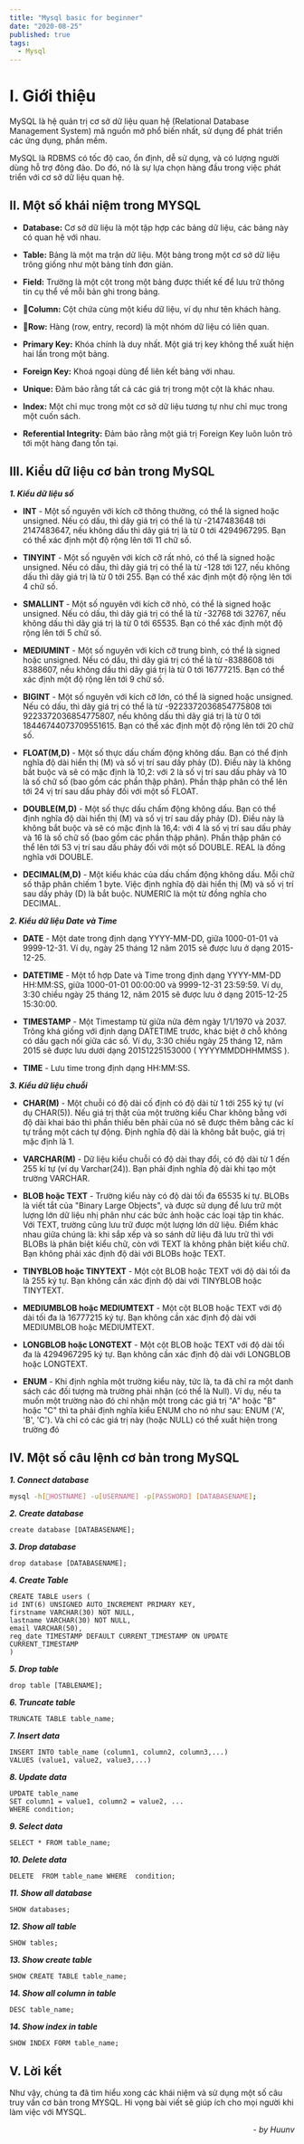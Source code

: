 ```yaml
---
title: "Mysql basic for beginner"
date: "2020-08-25"
published: true
tags:
  - Mysql
---
```


# I. Giới thiệu

MySQL là hệ quản trị cơ sở dữ liệu quan hệ (Relational Database Management System) mã nguồn mở phổ biến nhất, sử dụng để phát triển các ứng dụng, phần mềm.

MySQL là RDBMS có tốc độ cao, ổn định, dễ sử dụng, và có lượng người dùng hỗ trợ đông đảo. Do đó, nó là sự lựa chọn hàng đầu trong việc phát triển với cơ sở dữ liệu quan hệ.
 
## II. Một số khái niệm trong MYSQL

-   **Database:**  Cơ sở dữ liệu là một tập hợp các bảng dữ liệu, các bảng này có quan hệ với nhau.
    
-   **Table:**  Bảng là một ma trận dữ liệu. Một bảng trong một cơ sở dữ liệu trông giống như một bảng tính đơn giản.

-   **Field:**  Trường là một cột trong một bảng được thiết kế để lưu trữ thông tin cụ thể về mỗi bản ghi trong bảng.
    
-   **Column:**  Cột chứa cùng một kiểu dữ liệu, ví dụ như tên khách hàng.
    
-   **Row:**  Hàng (row, entry, record) là một nhóm dữ liệu có liên quan.
    
-   **Primary Key:**  Khóa chính là duy nhất. Một giá trị key không thể xuất hiện hai lần trong một bảng.
    
-   **Foreign Key:**  Khoá ngoại dùng để liên kết bảng với nhau.

-   **Unique:**  Đảm bảo rằng tất cả các giá trị trong một cột là khác nhau.
    
-   **Index:**  Một chỉ mục trong một cơ sở dữ liệu tương tự như chỉ mục trong một cuốn sách.
    
-   **Referential Integrity:**  Đảm bảo rằng một giá trị Foreign Key luôn luôn trỏ tới một hàng đang tồn tại.

## III. Kiểu dữ liệu cơ bản trong MySQL

**_1. Kiểu dữ liệu số_**

-   **INT** - Một số nguyên với kích cỡ thông thường, có thể là signed hoặc unsigned. Nếu có dấu, thì dãy giá trị có thể là từ -2147483648 tới 2147483647, nếu không dấu thì dãy giá trị là từ 0 tới 4294967295. Bạn có thể xác định một độ rộng lên tới 11 chữ số.
    
-   **TINYINT** - Một số nguyên với kích cỡ rất nhỏ, có thể là signed hoặc unsigned. Nếu có dấu, thì dãy giá trị có thể là từ -128 tới 127, nếu không dấu thì dãy giá trị là từ 0 tới 255. Bạn có thể xác định một độ rộng lên tới 4 chữ số.
    
-   **SMALLINT** - Một số nguyên với kích cỡ nhỏ, có thể là signed hoặc unsigned. Nếu có dấu, thì dãy giá trị có thể là từ -32768 tới 32767, nếu không dấu thì dãy giá trị là từ 0 tới 65535. Bạn có thể xác định một độ rộng lên tới 5 chữ số.
    
-   **MEDIUMINT** - Một số nguyên với kích cỡ trung bình, có thể là signed hoặc unsigned. Nếu có dấu, thì dãy giá trị có thể là từ -8388608 tới 8388607, nếu không dấu thì dãy giá trị là từ 0 tới 16777215. Bạn có thể xác định một độ rộng lên tới 9 chữ số.
    
-   **BIGINT** - Một số nguyên với kích cỡ lớn, có thể là signed hoặc unsigned. Nếu có dấu, thì dãy giá trị có thể là từ -9223372036854775808 tới 9223372036854775807, nếu không dấu thì dãy giá trị là từ 0 tới 18446744073709551615. Bạn có thể xác định một độ rộng lên tới 20 chữ số.
    
-   **FLOAT(M,D)** - Một số thực dấu chấm động không dấu. Bạn có thể định nghĩa độ dài hiển thị (M) và số vị trí sau dấy phảy (D). Điều này là không bắt buộc và sẽ có mặc định là 10,2: với 2 là số vị trí sau dấu phảy và 10 là số chữ số (bao gồm các phần thập phân). Phần thập phân có thể lên tới 24 vị trí sau dấu phảy đối với một số FLOAT.
    
-   **DOUBLE(M,D)** - Một số thực dấu chấm động không dấu. Bạn có thể định nghĩa độ dài hiển thị (M) và số vị trí sau dấy phảy (D). Điều này là không bắt buộc và sẽ có mặc định là 16,4: với 4 là số vị trí sau dấu phảy và 16 là số chữ số (bao gồm các phần thập phân). Phần thập phân có thể lên tới 53 vị trí sau dấu phảy đối với một số DOUBLE. REAL là đồng nghĩa với DOUBLE.
    
-   **DECIMAL(M,D)** - Một kiểu khác của dấu chấm động không dấu. Mỗi chữ số thập phân chiếm 1 byte. Việc định nghĩa độ dài hiển thị (M) và số vị trí sau dấy phảy (D) là bắt buộc. NUMERIC là một từ đồng nghĩa cho DECIMAL.

**_2. Kiểu dữ liệu Date và Time_**

-   **DATE** - Một date trong định dạng YYYY-MM-DD, giữa 1000-01-01 và 9999-12-31. Ví dụ, ngày 25 tháng 12 năm 2015 sẽ được lưu ở dạng 2015-12-25.
    
-   **DATETIME** - Một tổ hợp Date và Time trong định dạng YYYY-MM-DD HH:MM:SS, giữa 1000-01-01 00:00:00 và 9999-12-31 23:59:59. Ví dụ, 3:30 chiều ngày 25 tháng 12, năm 2015 sẽ được lưu ở dạng 2015-12-25 15:30:00.
    
-   **TIMESTAMP** - Một Timestamp từ giữa nửa đêm ngày 1/1/1970 và 2037. Trông khá giống với định dạng DATETIME trước, khác biệt ở chỗ không có dấu gạch nối giữa các số. Ví dụ, 3:30 chiều ngày 25 tháng 12, năm 2015 sẽ được lưu dưới dạng 20151225153000 ( YYYYMMDDHHMMSS ).
    
-   **TIME** - Lưu time trong định dạng HH:MM:SS.

**_3. Kiểu dữ liệu chuỗi_**
-   **CHAR(M)**  - Một chuỗi có độ dài cố định có độ dài từ 1 tới 255 ký tự (ví dụ CHAR(5)). Nếu giá trị thật của một trường kiểu Char không bằng với độ dài khai báo thì phần thiếu bên phải của nó sẽ được thêm bằng các kí tự trắng một cách tự động. Định nghĩa độ dài là không bắt buộc, giá trị mặc định là 1.
    
-   **VARCHAR(M)** - Dữ liệu kiểu chuỗi có độ dài thay đổi, có độ dài từ 1 đến 255 kí tự (ví dụ Varchar(24)). Bạn phải định nghĩa độ dài khi tạo một trường VARCHAR.
    
-   **BLOB hoặc TEXT** - Trường kiểu này có độ dài tối đa 65535 kí tự. BLOBs là viết tắt của "Binary Large Objects", và được sử dụng để lưu trữ một lượng lớn dữ liệu nhị phân như các bức ảnh hoặc các loại tập tin khác. Với TEXT, trường cũng lưu trữ được một lượng lớn dữ liệu. Điểm khác nhau giữa chúng là: khi sắp xếp và so sánh dữ liệu đã lưu trữ thì với BLOBs là phân biệt kiểu chữ, còn với TEXT là không phân biệt kiểu chữ. Bạn không phải xác định độ dài với BLOBs hoặc TEXT.
    
-   **TINYBLOB hoặc TINYTEXT** - Một cột BLOB hoặc TEXT với độ dài tối đa là 255 ký tự. Bạn không cần xác định độ dài với TINYBLOB hoặc TINYTEXT.
    
-   **MEDIUMBLOB hoặc MEDIUMTEXT** - Một cột BLOB hoặc TEXT với độ dài tối đa là 16777215 ký tự. Bạn không cần xác định độ dài với MEDIUMBLOB hoặc MEDIUMTEXT.
    
-   **LONGBLOB hoặc LONGTEXT** - Một cột BLOB hoặc TEXT với độ dài tối đa là 4294967295 ký tự. Bạn không cần xác định độ dài với LONGBLOB hoặc LONGTEXT.
    
-   **ENUM** - Khi định nghĩa một trường kiểu này, tức là, ta đã chỉ ra một danh sách các đối tượng mà trường phải nhận (có thể là Null). Ví dụ, nếu ta muốn một trường nào đó chỉ nhận một trong các giá trị "A" hoặc "B" hoặc "C" thì ta phải định nghĩa kiểu ENUM cho nó như sau: ENUM ('A', 'B', 'C'). Và chỉ có các giá trị này (hoặc NULL) có thể xuất hiện trong trường đó

## IV. Một số câu lệnh cơ bản trong MySQL

**_1. Connect database_**

```bash
mysql -h[HOSTNAME] -u[USERNAME] -p[PASSWORD] [DATABASENAME];
```

**_2. Create database_**

```mysql
create database [DATABASENAME];
```

**_3. Drop database_**

```mysql
drop database [DATABASENAME];
```

**_4. Create Table_**

```mysql
CREATE TABLE users (  
id INT(6) UNSIGNED AUTO_INCREMENT PRIMARY KEY,  
firstname VARCHAR(30) NOT NULL,  
lastname VARCHAR(30) NOT NULL,  
email VARCHAR(50),  
reg_date TIMESTAMP DEFAULT CURRENT_TIMESTAMP ON UPDATE CURRENT_TIMESTAMP  
)
```

**_5. Drop table_**

```mysql
drop table [TABLENAME];
```

**_6. Truncate table_**

```mysql
TRUNCATE TABLE table_name;
```

**_7. Insert data_**

```mysql
INSERT INTO table_name (column1, column2, column3,...)  
VALUES (value1, value2, value3,...)
```

**_8. Update data_**

```mysql
UPDATE table_name  
SET column1 = value1, column2 = value2, ...  
WHERE condition;
```

**_9. Select data_**

```mysql
SELECT * FROM table_name;
```

**_10. Delete data_**

```mysql
DELETE  FROM table_name WHERE  condition;
```

**_11. Show all database_**
```mysql
SHOW databases;
```

**_12. Show all table_**
```mysql
SHOW tables;
```

**_13. Show create table_**
```mysql
SHOW CREATE TABLE table_name;
```

**_14. Show all column in table_**
```mysql
DESC table_name;
```

**_14. Show index in table_**
```mysql
SHOW INDEX FORM table_name;
```

## V. Lời kết

Như vậy, chúng ta đã tìm hiểu xong các khái niệm và sử dụng một số câu truy vấn cơ bản trong MYSQL. Hi vọng bài viết sẽ giúp ích cho mọi người khi làm việc với MYSQL.
*<div style="text-align: right"> - by Huunv </div>*